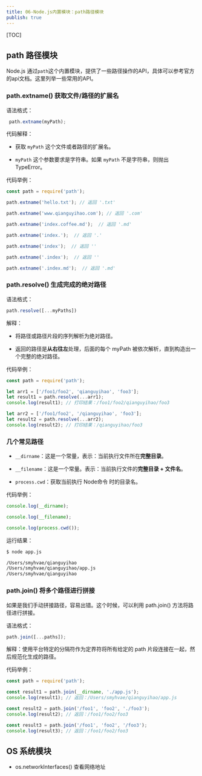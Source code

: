 ```yaml
---
title: 06-Node.js内置模块：path路径模块
publish: true
---
```


[TOC]



## path 路径模块

Node.js 通过`path`这个内置模块，提供了一些路径操作的API，具体可以参考官方的api文档。这里列举一些常用的API。

### path.extname() 获取文件/路径的扩展名

语法格式：

```js
 path.extname(myPath);
```

代码解释：

- 获取 `myPath` 这个文件或者路径的扩展名。

- `myPath` 这个参数要求是字符串。如果 `myPath` 不是字符串，则抛出 TypeError。

代码举例：

```js
const path = require('path');

path.extname('hello.txt'); // 返回 '.txt'

path.extname('www.qianguyihao.com'); // 返回 '.com'

path.extname('index.coffee.md');  // 返回 '.md'

path.extname('index.');  // 返回 '.'

path.extname('index');  // 返回 ''

path.extname('.index');  // 返回 ''

path.extname('.index.md');  // 返回 '.md'

```

### path.resolve() 生成完成的绝对路径

语法格式：

```js
path.resolve([...myPaths])
```

解释：

- 将路径或路径片段的序列解析为绝对路径。

- 返回的路径是**从右往左**处理，后面的每个 myPath 被依次解析，直到构造出一个完整的绝对路径。

代码举例：

```js
const path = require('path');

let arr1 = ['/foo1/foo2', 'qianguyihao', 'foo3'];
let result1 = path.resolve(...arr1);
console.log(result1); // 打印结果：/foo1/foo2/qianguyihao/foo3

let arr2 = ['/foo1/foo2', '/qianguyihao', 'foo3'];
let result2 = path.resolve(...arr2);
console.log(result2); // 打印结果：/qianguyihao/foo3
```

### 几个常见路径

- `__dirname`：这是一个常量，表示：当前执行文件所在**完整目录**。

- `__filename`：这是一个常量。表示：当前执行文件的**完整目录 + 文件名**。

- `process.cwd`：获取当前执行 Node命令 时的目录名。


代码举例：

```js
console.log(__dirname);

console.log(__filename);

console.log(process.cwd());
```

运行结果：

```bash
$ node app.js

/Users/smyhvae/qianguyihao
/Users/smyhvae/qianguyihao/app.js
/Users/smyhvae/qianguyihao
```

### path.join() 将多个路径进行拼接

如果是我们手动拼接路径，容易出错。这个时候，可以利用 path.join() 方法将路径进行拼接。

语法格式：

```js
path.join([...paths]);

```

解释：使用平台特定的分隔符作为定界符将所有给定的 path 片段连接在一起，然后规范化生成的路径。

代码举例：

```js
const path = require('path');

const result1 = path.join(__dirname, './app.js');
console.log(result1); // 返回：/Users/smyhvae/qianguyihao/app.js

const result2 = path.join('/foo1', 'foo2', './foo3');
console.log(result2); // 返回：/foo1/foo2/foo3

const result3 = path.join('/foo1', 'foo2', '/foo3');
console.log(result3); // 返回：/foo1/foo2/foo3
```

## OS 系统模块


- os.networkInterfaces() 查看网络地址





